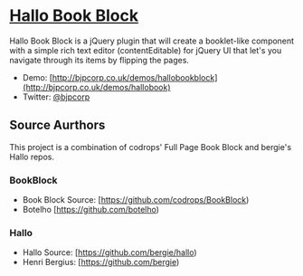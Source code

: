 # [Hallo Book Block](http://www.bjpcorp.co.uk/demos/hallobook)

Hallo Book Block is a jQuery plugin that will create a booklet-like component with a simple rich text editor (contentEditable) for jQuery UI that let's you navigate through its items by flipping the pages.

* Demo: [http://bjpcorp.co.uk/demos/hallobookblock](http://bjpcorp.co.uk/demos/hallobook)
* Twitter: [@bjpcorp](http://twitter.com/bjpcorp)

## Source Aurthors

This project is a combination of codrops' Full Page Book Block and bergie's Hallo repos.

### BookBlock

* Book Block Source: [https://github.com/codrops/BookBlock)
* Botelho [https://github.com/botelho)

### Hallo
 
* Hallo Source: [https://github.com/bergie/hallo)
* Henri Bergius: [https://github.com/bergie)
